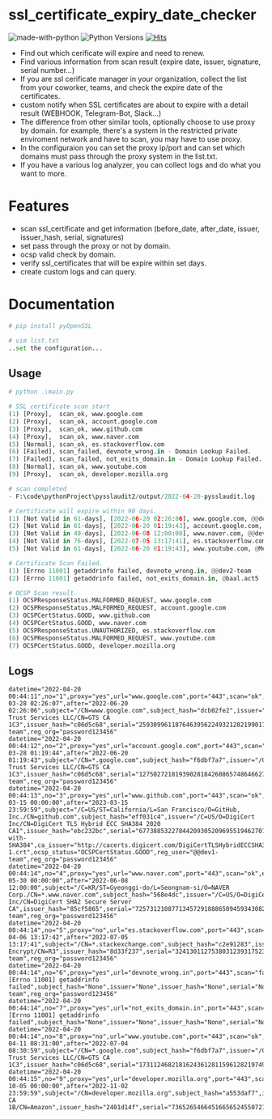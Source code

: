 # ssl_certificate_expiry_date_checker
![made-with-python][made-with-python]
![Python Versions][pyversion-button]
[![Hits](https://hits.seeyoufarm.com/api/count/incr/badge.svg?url=https%3A%2F%2Fgithub.com%2Fpassword123456%2Fhit-counter&count_bg=%2379C83D&title_bg=%23555555&icon=&icon_color=%23E7E7E7&title=hits&edge_flat=false)](https://hits.seeyoufarm.com)


[pyversion-button]: https://img.shields.io/pypi/pyversions/Markdown.svg
[made-with-python]: https://img.shields.io/badge/Made%20with-Python-1f425f.svg

- Find out which cerificate will expire and need to renew.
- Find various information from scan result (expire date, issuer, signature, serial number...)
- If you are ssl cerificate manager in your organization, collect the list from your coworker, teams, and check the expire date of the certificates.
- custom notify when SSL certificates are about to expire with a detail result (WEBHOOK, Telegram-Bot, Slack...)
- The difference from other similar tools, optionally choose to use proxy by domain. for example, there's a system in the restricted private enviroment network and have to scan, you may have to use proxy.
- In the configuraion you can set the proxy ip/port and can set which domains must pass through the proxy system in the list.txt.
- If you have a various log analyzer, you can collect logs and do what you want to more.

# Features
- scan ssl_certificate and get information (before_date, after_date, issuer, issuer_hash, serial, signatures)
- set pass through the proxy or not by domain.
- ocsp valid check by domain.
- verify ssl_certificates that will be expire within set days.
- create custom logs and can query.

# Documentation
```python
# pip install pyOpenSSL

# vim list.txt
..set the configuration...
```

## Usage
```python
# python .\main.py 

# SSL certificate scan start
(1) [Proxy],  scan_ok, www.google.com
(2) [Proxy],  scan_ok, account.google.com
(3) [Proxy],  scan_ok, www.github.com
(4) [Proxy],  scan_ok, www.naver.com
(5) [Normal], scan_ok, es.stackoverflow.com
(6) [Failed], scan_failed, devnote_wrong.in - Domain Lookup Failed. 
(7) [Failed], scan_failed, not_exits_domain.in - Domain Lookup Failed. 
(8) [Normal], scan_ok, www.youtube.com
(9) [Proxy],  scan_ok, developer.mozilla.org

# scan completed
- F:\code\pythonProject\pysslaudit2/output/2022-04-20-pysslaudit.log 

# Certificate will expire within 90 days.
(1) [Not Valid in 61-days], [2022-06-20 02:26:06], www.google.com, @@dev1-team
(2) [Not Valid in 61-days], [2022-06-20 01:19:43], account.google.com, @@dev1-team
(3) [Not Valid in 49-days], [2022-06-08 12:00:00], www.naver.com, @@dev2-team
(4) [Not Valid in 76-days], [2022-07-05 13:17:41], es.stackoverflow.com, @@dev2-team
(5) [Not Valid in 61-days], [2022-06-20 01:19:43], www.youtube.com, @Mephisto.act3

# Certificate Scan Failed.
(1) [Errno 11001] getaddrinfo failed, devnote_wrong.in, @@dev2-team
(2) [Errno 11001] getaddrinfo failed, not_exits_domain.in, @baal.act5

# OCSP Scan result.
(1) OCSPResponseStatus.MALFORMED_REQUEST, www.google.com
(2) OCSPResponseStatus.MALFORMED_REQUEST, account.google.com
(3) OCSPCertStatus.GOOD, www.github.com
(4) OCSPCertStatus.GOOD, www.naver.com
(5) OCSPResponseStatus.UNAUTHORIZED, es.stackoverflow.com
(6) OCSPResponseStatus.MALFORMED_REQUEST, www.youtube.com
(7) OCSPCertStatus.GOOD, developer.mozilla.org
```

## Logs
```
datetime="2022-04-20 00:44:11",no="1",proxy="yes",url="www.google.com",port="443",scan="ok",expire_days="61",before="2022-03-28 02:26:07",after="2022-06-20 02:26:06",subject="/CN=www.google.com",subject_hash="dcb02fe2",issuer="/C=US/O=Google Trust Services LLC/CN=GTS CA 1C3",issuer_hash="c06d5c68",serial="259309961187646395622493212821990173132",signature="sha256WithRSAEncryption",ca_issuer="http://pki.goog/repo/certs/gts1c3.der",ocsp_status="OCSPResponseStatus.MALFORMED_REQUEST",reg_user="@@dev1-team",reg_org="password123456"
datetime="2022-04-20 00:44:12",no="2",proxy="yes",url="account.google.com",port="443",scan="ok",expire_days="61",before="2022-03-28 01:19:44",after="2022-06-20 01:19:43",subject="/CN=*.google.com",subject_hash="f6dbf7a7",issuer="/C=US/O=Google Trust Services LLC/CN=GTS CA 1C3",issuer_hash="c06d5c68",serial="127502721819390281842608657486466279250",signature="sha256WithRSAEncryption",ca_issuer="http://pki.goog/repo/certs/gts1c3.der",ocsp_status="OCSPResponseStatus.MALFORMED_REQUEST",reg_user="@@dev1-team",reg_org="password123456"
datetime="2022-04-20 00:44:13",no="3",proxy="yes",url="www.github.com",port="443",scan="ok",expire_days="330",before="2022-03-15 00:00:00",after="2023-03-15 23:59:59",subject="/C=US/ST=California/L=San Francisco/O=GitHub, Inc./CN=github.com",subject_hash="eff031c4",issuer="/C=US/O=DigiCert Inc/CN=DigiCert TLS Hybrid ECC SHA384 2020 CA1",issuer_hash="ebc232bc",serial="6773885322784420930520969551946270174",signature="ecdsa-with-SHA384",ca_issuer="http://cacerts.digicert.com/DigiCertTLSHybridECCSHA3842020CA1-1.crt",ocsp_status="OCSPCertStatus.GOOD",reg_user="@@dev1-team",reg_org="password123456"
datetime="2022-04-20 00:44:14",no="4",proxy="yes",url="www.naver.com",port="443",scan="ok",expire_days="49",before="2020-05-30 00:00:00",after="2022-06-08 12:00:00",subject="/C=KR/ST=Gyeonggi-do/L=Seongnam-si/O=NAVER Corp./CN=*.www.naver.com",subject_hash="568e4dc",issuer="/C=US/O=DigiCert Inc/CN=DigiCert SHA2 Secure Server CA",issuer_hash="85cf5865",serial="7257312108771345729188865094593430825",signature="sha256WithRSAEncryption",ca_issuer="http://cacerts.digicert.com/DigiCertSHA2SecureServerCA.crt",ocsp_status="OCSPCertStatus.GOOD",reg_user="@@dev2-team",reg_org="password123456"
datetime="2022-04-20 00:44:14",no="5",proxy="no",url="es.stackoverflow.com",port="443",scan="ok",expire_days="76",before="2022-04-06 13:17:42",after="2022-07-05 13:17:41",subject="/CN=*.stackexchange.com",subject_hash="c2e91283",issuer="/C=US/O=Let's Encrypt/CN=R3",issuer_hash="8d33f237",serial="324130112753803123931752308867694203067937",signature="sha256WithRSAEncryption",ca_issuer="http://r3.i.lencr.org/",ocsp_status="OCSPResponseStatus.UNAUTHORIZED",reg_user="@@dev2-team",reg_org="password123456"
datetime="2022-04-20 00:44:14",no="6",proxy="yes",url="devnote_wrong.in",port="443",scan="failed",expire_days="0",before="None",after="None",subject="[Errno 11001] getaddrinfo failed",subject_hash="None",issuer="None",issuer_hash="None",serial="None",signature="None",ca_issuer="None",ocsp_status="None",reg_user="@@dev2-team",reg_org="password123456"
datetime="2022-04-20 00:44:14",no="7",proxy="yes",url="not_exits_domain.in",port="443",scan="failed",expire_days="0",before="None",after="None",subject="[Errno 11001] getaddrinfo failed",subject_hash="None",issuer="None",issuer_hash="None",serial="None",signature="None",ca_issuer="None",ocsp_status="None",reg_user="@baal.act5",reg_org="password123456"
datetime="2022-04-20 00:44:14",no="8",proxy="no",url="www.youtube.com",port="443",scan="ok",expire_days="75",before="2022-04-11 08:31:00",after="2022-07-04 08:30:59",subject="/CN=*.google.com",subject_hash="f6dbf7a7",issuer="/C=US/O=Google Trust Services LLC/CN=GTS CA 1C3",issuer_hash="c06d5c68",serial="173112468218162436128115961282197492034",signature="sha256WithRSAEncryption",ca_issuer="http://pki.goog/repo/certs/gts1c3.der",ocsp_status="OCSPResponseStatus.MALFORMED_REQUEST",reg_user="@Mephisto.act3",reg_org="password123456"
datetime="2022-04-20 00:44:15",no="9",proxy="yes",url="developer.mozilla.org",port="443",scan="ok",expire_days="197",before="2021-10-05 00:00:00",after="2022-11-02 23:59:59",subject="/CN=developer.mozilla.org",subject_hash="a553daf7",issuer="/C=US/O=Amazon/OU=Server CA 1B/CN=Amazon",issuer_hash="2401d14f",serial="7365265466451665652455072129265632643",signature="sha256WithRSAEncryption",ca_issuer="http://crt.sca1b.amazontrust.com/sca1b.crt",ocsp_status="OCSPCertStatus.GOOD",reg_user="@Mephisto.act3",reg_org="password123456"
```
